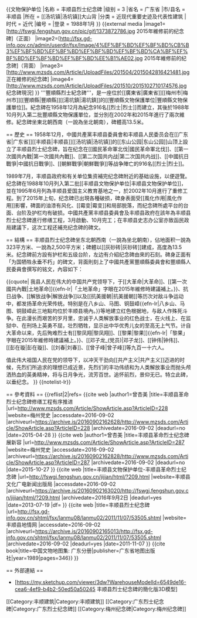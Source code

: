 {{文物保护单位
|名称 = 丰顺县烈士纪念碑
|级别 = 3
|省名 = 广东省
|市/县名 = 丰顺县
|所在 = [[汤坑镇|汤坑镇]]大山背
|分类 = 近现代重要史迹及代表性建筑
|时代 = 近代
|编号 = 
|登录 = 1988年1月
}}
{{external media
|image1=[http://fswgj.fengshun.gov.cn/pic/gif/1373872786.jpg 2015年維修前的纪念碑]（正面）
|image2=[http://fsx.gd-info.gov.cn/admin/userdir/fsx/Image/4%EF%BF%BD%EF%BF%BD%CB%B3%EF%BF%BD%EF%BF%BD%EF%BF%BD%EF%BF%BD%CA%BF%EF%BF%BD%EF%BF%BD%EF%BF%BD%EE%B1%AE02.jpg 2015年維修前的纪念碑]（背面）
|image3=[http://www.mzsds.com/Article/UploadFiles/201504/2015042816421481.jpg 正在維修的纪念碑]
|image4=[http://www.mzsds.com/Article/UploadFiles/201510/2015102710174576.jpg 纪念碑現況]
}}
'''豐順縣烈士紀念碑'''，是一座位於[[廣東省|廣東省]][[梅州市|梅州市]][[豐順縣|豐順縣]][[湯坑鎮|湯坑鎮]]的[[豐順縣文物保護單位|豐順縣文物保護單位]]。紀念碑在1958年12月為紀念916名[[烈士|烈士]]而建立，其後於1988年10月列入第二批豐順縣文物保護單位，並分別在2002年和2015年進行了兩次維修。紀念碑坐東北朝西南（一說為坐北朝南），碑體高13.5米。

== 歷史 ==
1958年12月，中國共產黨丰顺县委員會和丰顺县人民委员会在[[广东省|广东省]][[丰顺县|丰顺县]][[汤坑镇|汤坑镇]]的[[东山公园|东山公园]]山顶上設立了丰顺县烈士纪念碑，旨在纪念在[[國民革命軍北伐|國民革命軍北伐]]、[[第一次國共內戰|第一次國共內戰]]、[[第二次国共内战|第二次国共内战]]、[[中國抗日戰爭|中國抗日戰爭]]、[[朝鮮戰爭|朝鮮戰爭]]等战争陣亡的916名[[烈士|烈士]]<ref name="曾杏美"/>。

1989年7月，丰顺县政府和有关单位集资補完纪念碑附近的基础设施，以便遊覽<ref name="丰顺县地情网"/>。纪念碑在1988年10月列入第二批[[丰顺县文物保护单位|丰顺县文物保护单位]]，並在1995年6月列為丰顺县爱国主义教育基地之一，於2002年10月進行了重修工程<ref name="曾杏美"/>。到了2015年上旬，纪念碑已出現各種破损，碑身表面受[[風化作用|風化作用]]影響，碑面的油漆有风化、[[霉变|霉变]]和局部脱落，而纪念碑所處平台的台面、台阶及护栏均有破损<ref name="曾杏美"/>。中國共產黨丰顺县委員會及丰顺县政府在該年為丰顺县烈士纪念碑進行修缮工程，3月啟動、10月完工；在丰顺县史志办公室亦致函民政局建議下，这次工程还補充纪念碑的碑文<ref name="曾杏美"/><ref name="曾杏美2"/>。

== 結構 ==
丰顺县烈士纪念碑坐东北朝西南（一說為坐北朝南），佔地面积一說為323平方米、一說為2,500平方米；碑體以[[灰砂砖|灰砂砖]]建成，高度為13.5米<ref name="曾杏美"/><ref name="丰顺县文化广电新闻出版局"/><ref name="广东省地图出版社"/>。纪念碑前方設有护栏和五级台阶，左边有介紹纪念碑由來的石刻<ref name="曾杏美2"/>。碑身正面有「为国牺牲永垂不朽」的碑文，背面則刻上了中國共產黨豐順縣委員會和豐順縣人民委員會撰写的铭文，內容如下<ref name="曾杏美"/>：

{{cquote|
我县人民在伟大的中国共产党领导下，于[[大革命|大革命]]、[[第一次國共內戰|土地革命]]{{efn-lr|「土地革命」字眼在2015年維修時建議補上。}}、抗日战争、[[解放战争|解放战争]]以及[[抗美援朝|抗美援朝]]等历次对敌斗争运动中，都发扬革命光荣传统。特别是在八乡山、马图、铜鼓嶂{{efn-lr|八乡山、马图、铜鼓嶂此三地點均位於丰顺县境內。}}等地建立红色根据地，与敌人作殊死斗争。在此漫长而艰苦的岁月里，忠诚于人类解放事业的红色战士，在火线上、在监狱中、在刑场上英勇不屈，壮烈牺牲，显示出中华优秀儿女的至高无上气节。计自大革命以来，先后殉难烈士有[[黎凤翔|黎凤翔]]、[[黎果|黎果]]{{efn-lr|「黎果」字眼在2015年維修時建議補上。}}、[[邓子龙_(党员)|邓子龙]]、[[钟伟|钟伟]]、[[彭在璇|彭在璇]]、[[刘春|刘春]]、[[曾子峰|曾子峰]]等九百一十六人。

值此伟大祖国人民在党的领导下，以冲天干劲向[[共产主义|共产主义]]迈进的时候，先烈们所追求的理想已成近景，先烈们的丰功伟绩和为人类解放事业而抛头颅洒热血的英勇精神，将与日月争光，流芳百世。追怀前烈，景仰无已。特立此碑，以垂纪念。
}}
{{notelist-lr}}

== 參考資料 ==
{{reflist|2|refs=
<ref name="曾杏美">{{cite web |author1=曾杏美 |title=丰顺县革命烈士纪念碑修缮工程有序推进 |url=http://www.mzsds.com/Article/ShowArticle.asp?ArticleID=228 |website=梅州党史 |accessdate=2016-09-02 |archiveurl=https://archive.is/20160902162628/http://www.mzsds.com/Article/ShowArticle.asp?ArticleID=228 |archivedate=2016-09-02 |deadurl=no |date=2015-04-28 }}</ref>
<ref name="曾杏美2">{{cite web |author1=曾杏美 |title=丰顺县革命烈士纪念碑展新容 |url=http://www.mzsds.com/Article/ShowArticle.asp?ArticleID=287 |website=梅州党史 |accessdate=2016-09-02 |archiveurl=https://archive.is/20160902162828/http://www.mzsds.com/Article/ShowArticle.asp?ArticleID=287 |archivedate=2016-09-02 |deadurl=no |date=2015-10-27 }}</ref>
<ref name="丰顺县文化广电新闻出版局">{{cite web |title=丰顺县文物保护单位-丰顺县革命烈士纪念碑 |url=http://fswgj.fengshun.gov.cn/jijian/html/?209.html |website=丰顺县文化广电新闻出版局 |accessdate=2016-09-02 |archiveurl=https://archive.is/20160902163020/http://fswgj.fengshun.gov.cn/jijian/html/?209.html |archivedate=2016年9月2日 |deadurl=yes |date=2013-07-19 |df= }}</ref>
<ref name="丰顺县地情网">{{cite web |title=丰顺县烈士纪念碑 |url=http://fsx.gd-info.gov.cn/shtml/fsx/lanmu08/lanmu02/2011/11/07/53505.shtml |website=丰顺县地情网 |accessdate=2016-09-02 |archiveurl=https://archive.is/20160902165013/http://fsx.gd-info.gov.cn/shtml/fsx/lanmu08/lanmu02/2011/11/07/53505.shtml |archivedate=2016-09-02 |deadurl=yes |date=2011-11-07 }}</ref>
<ref name="广东省地图出版社">{{cite book|title=中国文物地图集: 广东分册|publisher=广东省地图出版社|year=1989|pages=346}}</ref>
}}

== 外部連結 ==
* [https://my.sketchup.com/viewer/3dw?WarehouseModelId=6549de16-cea6-4ef9-b4b2-50ed50a50245 丰顺县烈士纪念碑的簡化版3D模型]


[[Category:丰顺建筑|Category:丰顺建筑]]
[[Category:广东烈士纪念碑|Category:广东烈士纪念碑]]
[[Category:梅州纪念碑|Category:梅州纪念碑]]